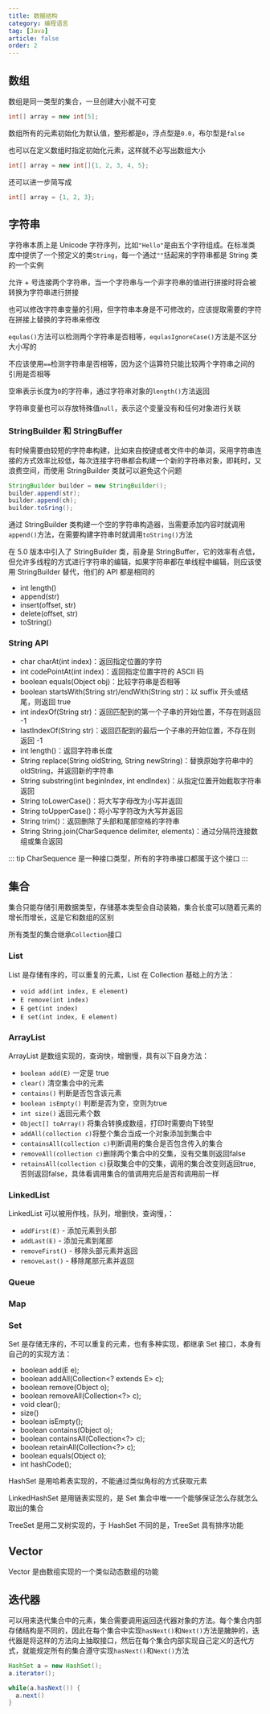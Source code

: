 ```yaml
---
title: 数据结构
category: 编程语言
tag: [Java]
article: false
order: 2
---
```


## 数组

数组是同一类型的集合，一旦创建大小就不可变

```java
int[] array = new int[5];
```

数组所有的元素初始化为默认值，整形都是`0`，浮点型是`0.0`，布尔型是`false`

也可以在定义数组时指定初始化元素，这样就不必写出数组大小

```java
int[] array = new int[]{1, 2, 3, 4, 5};
```

还可以进一步简写成

```java
int[] array = {1, 2, 3};
```

## 字符串

字符串本质上是 Unicode 字符序列，比如`"Hello"`是由五个字符组成。在标准类库中提供了一个预定义的类`String`，每一个通过`""`括起来的字符串都是 String 类的一个实例

允许 + 号连接两个字符串，当一个字符串与一个非字符串的值进行拼接时将会被转换为字符串进行拼接

也可以修改字符串变量的引用，但字符串本身是不可修改的，应该提取需要的字符在拼接上替换的字符串来修改

`equlas()`方法可以检测两个字符串是否相等，`equlasIgnoreCase()`方法是不区分大小写的

不应该使用`==`检测字符串是否相等，因为这个运算符只能比较两个字符串之间的引用是否相等

空串表示长度为`0`的字符串，通过字符串对象的`length()`方法返回

字符串变量也可以存放特殊值`null`，表示这个变量没有和任何对象进行关联

### StringBuilder 和 StringBuffer

有时候需要由较短的字符串构建，比如来自按键或者文件中的单词，采用字符串连接的方式效率比较低，每次连接字符串都会构建一个新的字符串对象，即耗时，又浪费空间，而使用 StringBuilder 类就可以避免这个问题

```java
StringBuilder builder = new StringBuilder();
builder.append(str);
builder.append(ch);
builder.toSring();
```

通过 StringBuilder 类构建一个空的字符串构造器，当需要添加内容时就调用`append()`方法，在需要构建字符串时就调用`toString()`方法

在 5.0 版本中引入了 StringBuilder 类，前身是 StringBuffer，它的效率有点低，但允许多线程的方式进行字符串的编辑，如果字符串都在单线程中编辑，则应该使用 StringBuilder 替代，他们的 API 都是相同的

+ int length()
+ append(str)
+ insert(offset, str)
+ delete(offset, str)
+ toString()

### String API

+ char charAt(int index)：返回指定位置的字符
+ int codePointAt(int index)：返回指定位置字符的 ASCII 码
+ boolean equals(Object obj)：比较字符串是否相等
+ boolean startsWith(String str)/endWith(String str)：以 suffix 开头或结尾，则返回 true
+ int indexOf(String str)：返回匹配到的第一个子串的开始位置，不存在则返回 -1
+ lastIndexOf(String str)：返回匹配到的最后一个子串的开始位置，不存在则返回 -1
+ int length()：返回字符串长度
+ String replace(String oldString, String newString)：替换原始字符串中的 oldString，并返回新的字符串
+ String substring(int beginIndex, int endIndex)：从指定位置开始截取字符串返回
+ String toLowerCase()：将大写字母改为小写并返回
+ String toUpperCase()：将小写字符改为大写并返回
+ String trim()：返回删除了头部和尾部空格的字符串
+ String String.join(CharSequence delimiter, elements)：通过分隔符连接数组或集合返回

::: tip
CharSequence 是一种接口类型，所有的字符串接口都属于这个接口
:::

## 集合

集合只能存储引用数据类型，存储基本类型会自动装箱，集合长度可以随着元素的增长而增长，这是它和数组的区别

所有类型的集合继承`Collection`接口

### List

List 是存储有序的，可以重复的元素，List 在 Collection 基础上的方法：

+ `void add(int index, E element)`
+ `E remove(int index)`
+ `E get(int index)`
+ `E set(int index, E element)`

### ArrayList

ArrayList 是数组实现的，查询快，增删慢，具有以下自身方法：

+ `boolean add(E)` 一定是 true
+ `clear()` 清空集合中的元素
+ `contains()` 判断是否包含该元素
+ `boolean isEmpty()` 判断是否为空，空则为true
+ `int size()` 返回元素个数
+ `Object[] toArray()` 将集合转换成数组，打印时需要向下转型
+ `addAll(collection c)`将整个集合当成一个对象添加到集合中
+ `containsAll(collection c)`判断调用的集合是否包含传入的集合
+ `removeAll(collection c)`删除两个集合中的交集，没有交集则返回false
+ `retainsAll(collection c)`获取集合中的交集，调用的集合改变则返回true,否则返回false，具体看调用集合的值调用完后是否和调用前一样

### LinkedList

LinkedList 可以被用作栈，队列，增删快，查询慢，：

+ `addFirst(E)` - 添加元素到头部
+ `addLast(E)` - 添加元素到尾部
+ `removeFirst()` - 移除头部元素并返回
+ `removeLast()` - 移除尾部元素并返回

### Queue

<!-- todo -->

### Map

<!-- todo -->

### Set

Set 是存储无序的，不可以重复的元素，也有多种实现，都继承 Set 接口，本身有自己的的实现方法：

+ boolean add(E e);
+ boolean addAll(Collection<? extends E> c);
+ boolean remove(Object o);
+ boolean removeAll(Collection<?> c);
+ void clear();
+ size()
+ boolean isEmpty();
+ boolean contains(Object o);
+ boolean containsAll(Collection<?> c);
+ boolean retainAll(Collection<?> c);
+ boolean equals(Object o);
+ int hashCode();

HashSet 是用哈希表实现的，不能通过类似角标的方式获取元素

LinkedHashSet 是用链表实现的，是 Set 集合中唯一一个能够保证怎么存就怎么取出的集合

TreeSet 是用二叉树实现的，于 HashSet 不同的是，TreeSet 具有排序功能

## Vector

Vector 是由数组实现的一个类似动态数组的功能

<!-- todo -->

## 迭代器

可以用来迭代集合中的元素，集合需要调用返回迭代器对象的方法。每个集合内部存储结构是不同的，因此在每个集合中实现`hasNext()`和`Next()`方法是臃肿的，迭代器是将这样的方法向上抽取接口，然后在每个集合内部实现自己定义的迭代方式，就能规定所有的集合遵守实现`hasNext()`和`Next()`方法

```java
HashSet a = new HashSet();
a.iterator();

while(a.hasNext()) {
  a.next()
}
```

<!-- todo -->